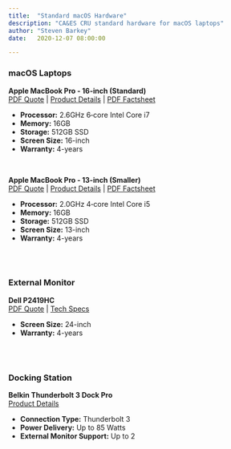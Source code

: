 ```yaml
---
title:  "Standard macOS Hardware"
description: "CA&ES CRU standard hardware for macOS laptops"
author: "Steven Barkey"
date:   2020-12-07 08:00:00

---
```

<h3>macOS Laptops</h3>
<p><b>Apple MacBook Pro - 16-inch (Standard)</b><br />
<a target="_blank" href="/media/policies/Quote - Apple MacBook Pro 16-inch.pdf">PDF Quote</a> | <a target="_blank" href="https://www.apple.com/macbook-pro-16/">Product Details</a> | <a target="_blank" href="/media/policies/Factsheet - 16-inch MacBook Pro.pdf">PDF Factsheet</a></p>
<ul>
	<li><b>Processor:</b> 2.6GHz 6‑core Intel Core i7</li>
	<li><b>Memory:</b> 16GB</li>
	<li><b>Storage:</b> 512GB SSD</li>
	<li><b>Screen Size:</b> 16-inch</li>
	<li><b>Warranty:</b> 4-years</li>
</ul>
<br />
<p><b>Apple MacBook Pro - 13-inch (Smaller)</b><br />
<a target="_blank" href="/media/policies/Quote - Apple MacBook Pro 13-inch.pdf">PDF Quote</a> | <a target="_blank" href="https://www.apple.com/macbook-pro-16/">Product Details</a> | <a target="_blank" href="/media/policies/Factsheet - 16-inch MacBook Pro.pdf">PDF Factsheet</a></p>
<ul>
	<li><b>Processor:</b> 2.0GHz 4‑core Intel Core i5</li>
	<li><b>Memory:</b> 16GB</li>
	<li><b>Storage:</b> 512GB SSD</li>
	<li><b>Screen Size:</b> 13-inch</li>
	<li><b>Warranty:</b> 4-years</li>
</ul>
<br />
<br />
<h3>External Monitor</h3>
<p><b>Dell P2419HC</b><br />
<a target="_blank" href="/media/policies/Quote - Dell P2419HC Monitor.pdf">PDF Quote</a> | <a target="_blank" href="https://www.dell.com/en-us/work/shop/dell-24-usb-c-monitor-p2419hc/apd/210-aqco/monitors-monitor-accessories#techspecs_section">Tech Specs</a></p>
<ul>
	<li><b>Screen Size:</b> 24-inch</li>
	<li><b>Warranty:</b> 4-years</li>
</ul>
<br />
<br />
<h3>Docking Station</h3>
<p><b>Belkin Thunderbolt 3 Dock Pro</b><br />
<a target="_blank" href="https://www.apple.com/shop/product/HP9H2VC/A/belkin-thunderbolt-3-dock-pro">Product Details</a></p>
<ul>
	<li><b>Connection Type:</b> Thunderbolt 3</li>
	<li><b>Power Delivery:</b> Up to 85 Watts</li>
	<li><b>External Monitor Support:</b> Up to 2</li>
</ul>